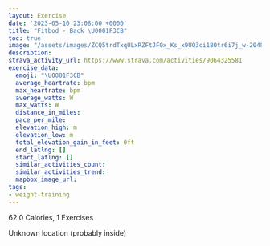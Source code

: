 ```yaml
---
layout: Exercise
date: '2023-05-10 23:08:00 +0000'
title: "Fitbod - Back \U0001F3CB️"
toc: true
image: "/assets/images/ZCQ5trdTxqULxRZFtJF0x_Ks_x9UQ3ci18Otr6i7j_w-2048x1152.jpg.jpeg"
description:
strava_activity_url: https://www.strava.com/activities/9064325581
exercise_data:
  emoji: "\U0001F3CB️"
  average_heartrate: bpm
  max_heartrate: bpm
  average_watts: W
  max_watts: W
  distance_in_miles:
  pace_per_mile:
  elevation_high: m
  elevation_low: m
  total_elevation_gain_in_feet: 0ft
  end_latlng: []
  start_latlng: []
  similar_activities_count:
  similar_activities_trend:
  mapbox_image_url:
tags:
- weight-training
---
```


62.0 Calories, 1 Exercises

Unknown location (probably inside)
